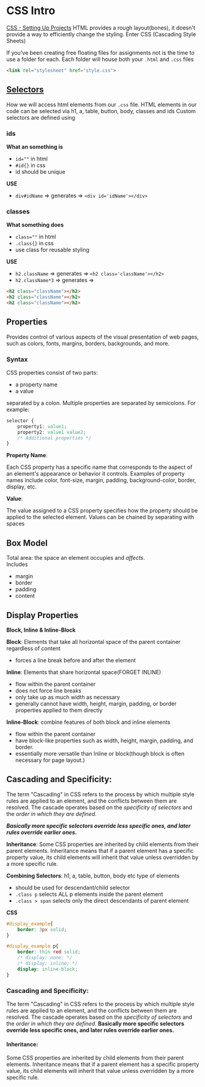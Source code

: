# CSS Intro
[CSS - Setting Up Projects](https://login.codingdojo.com/m/283/8967/60792)
 HTML provides a rough layout(bones), it doesn't provide a way to efficiently change the styling. 
 Enter CSS (Cascading Style Sheets) 

 If you've been creating free floating files for assignments not is the time to use a folder for each. Each folder will house both your `.html` and `.css` files
```html
<link rel="stylesheet" href="style.css">
```
## [Selectors](https://login.codingdojo.com/m/283/8967/60793) 
How we will access html elements from our `.css` file.
HTML elements in our code can be selected via h1, a, table, button, body, classes and ids
Custom selectors are defined using 
### ids 
**What an something is**
- `id=""` in html
- `#id{}` in css
- id should be unique

**USE**
- `div#idName` => generates => `<div id='idName'></div>`
### classes 
**What something does**
- `class=""` in html
- `.class{}` in css
- use class for reusable styling

**USE**
- `h2.className` => generates => `<h2 class='className'></h2>`
- `h2.className*3` => generates => 
```html
<h2 class="className"></h2>
<h2 class="className"></h2>
<h2 class="className"></h2>
```

## Properties
Provides control of various aspects of the visual presentation of web pages, such as colors, fonts, margins, borders, backgrounds, and more.
### Syntax
CSS properties consist of two parts: 
- a property name 
- a value

separated by a colon. 
Multiple properties are separated by semicolons. For example:
```css
selector {     
	property1: value1;     
	property2: value1 value2;     
	/* Additional properties */ 
}
```
**Property Name**: 

Each CSS property has a specific name that corresponds to the aspect of an element's appearance or behavior it controls. Examples of property names include color, font-size, margin, padding, background-color, border, display, etc.

**Value**: 

The value assigned to a CSS property specifies how the property should be applied to the selected element.
Values can be chained  by separating with spaces
## Box Model
Total area: the space an element occupies and *affects*.<br>
Includes
- margin
- border
- padding
- content
## Display Properties 
**Block, Inline & Inline-Block**

**Block**: Elements that take all horizontal space of the parent container regardless of content
- forces a line break before and after the element

**Inline**: Elements that share horizontal space(FORGET INLINE)
- flow within the parent container
- does not force line breaks
- only take up as much width as necessary
- generally cannot have width, height, margin, padding, or border properties applied to them directly

**Inline-Block**: combine features of both block and inline elements
- flow within the parent container
- have block-like properties such as width, height, margin, padding, and border.
- essentially more versatile than Inline or block(though block is often necessary for page layout.)

## Cascading and Specificity: 
The term "Cascading" in CSS refers to the process by which multiple style rules are applied to an element, and the conflicts between them are resolved. The cascade operates based on the *specificity of selectors* and the *order in which they are defined*. 

***Basically more specific selectors override less specific ones, and later rules override earlier ones.***

**Inheritance**: 
Some CSS properties are inherited by child elements from their parent elements. Inheritance means that if a parent element has a specific property value, its child elements will inherit that value unless overridden by a more specific rule.

**Combining Selectors**:
h1, a, table, button, body etc type of elements
- should be used for descendant/child selector
- `.class p` selects ALL p elements inside the parent element
- `.class > span` selects only the direct descendants of parent element

**CSS**
```css
#display_example{
    border: 3px solid;
}

#display_example p{
    border: thin red solid;
    /* display: none; */
    /* display: inline; */
    display: inline-block;
}
```
### Cascading and Specificity: 
The term "Cascading" in CSS refers to the process by which multiple style rules are applied to an element, and the conflicts between them are resolved. The cascade operates based on the *specificity of selectors* and the *order in which they are defined*. 
**Basically more specific selectors override less specific ones, and later rules override earlier ones.**
#### Inheritance: 
Some CSS properties are inherited by child elements from their parent elements. Inheritance means that if a parent element has a specific property value, its child elements will inherit that value unless overridden by a more specific rule.

